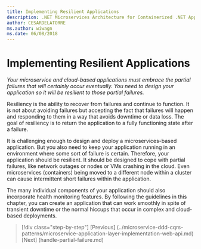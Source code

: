 ```yaml
---
title: Implementing Resilient Applications
description: .NET Microservices Architecture for Containerized .NET Applications | Implementing Resilient Applications
author: CESARDELATORRE
ms.author: wiwagn
ms.date: 06/08/2018
---
```

# Implementing Resilient Applications

*Your microservice and cloud-based applications must embrace the partial failures that will certainly occur eventually. You need to design your application so it will be resilient to those partial failures.*

Resiliency is the ability to recover from failures and continue to function. It is not about avoiding failures but accepting the fact that failures will happen and responding to them in a way that avoids downtime or data loss. The goal of resiliency is to return the application to a fully functioning state after a failure.

It is challenging enough to design and deploy a microservices-based application. But you also need to keep your application running in an environment where some sort of failure is certain. Therefore, your application should be resilient. It should be designed to cope with partial failures, like network outages or nodes or VMs crashing in the cloud. Even microservices (containers) being moved to a different node within a cluster can cause intermittent short failures within the application.

The many individual components of your application should also incorporate health monitoring features. By following the guidelines in this chapter, you can create an application that can work smoothly in spite of transient downtime or the normal hiccups that occur in complex and cloud-based deployments.


>[!div class="step-by-step"]
[Previous] (../microservice-ddd-cqrs-patterns/microservice-application-layer-implementation-web-api.md)
[Next] (handle-partial-failure.md)
